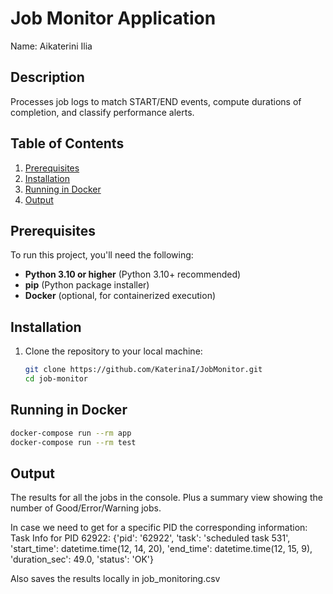# Job Monitor Application
Name: Aikaterini Ilia
## Description

Processes job logs to match START/END events, compute durations of completion, and classify performance alerts.

## Table of Contents
1. [Prerequisites](#prerequisites)
2. [Installation](#installation)
5. [Running in Docker](#running-in-docker)
6. [Output](#Output)

## Prerequisites

To run this project, you'll need the following:

- **Python 3.10 or higher** (Python 3.10+ recommended)
- **pip** (Python package installer)
- **Docker** (optional, for containerized execution)


## Installation

1. Clone the repository to your local machine:

   ```bash
   git clone https://github.com/KaterinaI/JobMonitor.git
   cd job-monitor

## Running in Docker

```bash
docker-compose run --rm app
docker-compose run --rm test
```

## Output

The results for all the jobs in the console. Plus a summary view showing the number of Good/Error/Warning jobs. 

In case we need to get for a specific PID the corresponding information:
Task Info for PID 62922: {'pid': '62922', 'task': 'scheduled task 531', 'start_time': datetime.time(12, 14, 20), 'end_time': datetime.time(12, 15, 9), 'duration_sec': 49.0, 'status': 'OK'}

Also saves the results locally in job_monitoring.csv
